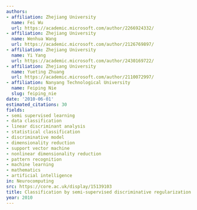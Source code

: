 ```yaml
---
authors:
- affiliation: Zhejiang University
  name: Fei Wu
  url: https://academic.microsoft.com/author/2266924332/
- affiliation: Zhejiang University
  name: Wenhua Wang
  url: https://academic.microsoft.com/author/2126769897/
- affiliation: Zhejiang University
  name: Yi Yang
  url: https://academic.microsoft.com/author/2430169722/
- affiliation: Zhejiang University
  name: Yueting Zhuang
  url: https://academic.microsoft.com/author/2110072997/
- affiliation: Nanyang Technological University
  name: Feiping Nie
  slug: feiping_nie
date: '2010-06-01'
estimated_citations: 30
fields:
- semi supervised learning
- data classification
- linear discriminant analysis
- statistical classification
- discriminative model
- dimensionality reduction
- support vector machine
- nonlinear dimensionality reduction
- pattern recognition
- machine learning
- mathematics
- artificial intelligence
in: Neurocomputing
src: https://core.ac.uk/display/15139103
title: Classification by semi-supervised discriminative regularization
year: 2010
---
```

